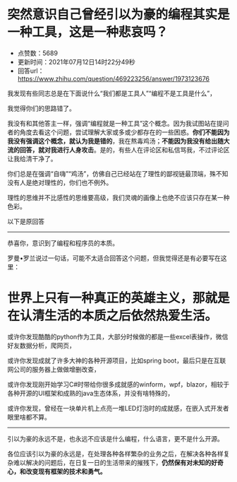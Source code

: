 # 突然意识自己曾经引以为豪的编程其实是一种工具，这是一种悲哀吗？
- 点赞数：5689
- 更新时间：2021年07月12日14时22分49秒
- 回答url：https://www.zhihu.com/question/469223256/answer/1973123676
<body>
 <p data-pid="sRkoHMih">我发现有些同志总是在下面说什么“我们都是工具人”“编程不是工具是什么”，</p>
 <p data-pid="U2o7E8Fr">我觉得你们的思路错了。</p>
 <p data-pid="OTcgJs93">我没有和其他答主一样，强调“编程就是一种工具”这个概念。因为我试图站在提问者的角度去看这个问题，尝试理解大家或多或少都存在的一些困惑。<b>你们不能因为我没有强调这个概念，就认为我是错的</b>，我在熬毒鸡汤；<b>不能因为我没有给出随大流的回答，就对我进行人身攻击</b>。是的，有些人在评论区和私信骂我，不过评论区让我给清干净了。</p>
 <p data-pid="a4cTCdv0">你们总是在强调“自嗨”“鸡汤”，仿佛自己已经站在了理性的鄙视链最顶端，殊不知没有人是绝对理性的，你们也不例外。</p>
 <p data-pid="l2f78l7D">理性的思维并不比感性的思维要高级，我们灵魂的画像上也绝不应该只存在某一种色彩。</p>
 <p data-pid="IU7IPWXA">以下是原回答</p>
 <hr>
 <p data-pid="yw1JRJoD">恭喜你，意识到了编程和程序员的本质。</p>
 <p data-pid="anovQNI6">罗曼•罗兰说过一句话，可能不太适合回答这个问题，但我觉得还是有必要写在这里：</p>
 <h1>世界上只有一种真正的英雄主义，那就是在认清生活的本质之后依然热爱生活。</h1>
 <p data-pid="nxKlHdOO">或许你发现酷酷的python作为工具，大部分时候做的都是一些excel表操作，微信好友数据分析，爬网页，</p>
 <p data-pid="5jMiRCk5">或许你发现成就了许多大神的各种开源项目，比如spring boot，最后只是在互联网公司的服务器上做做增删改查，</p>
 <p data-pid="gigxvtJF">或许你发现刚开始学习C#时带给你很多成就感的winform，wpf，blazor，相较于各种开源的UI框架和成熟的java生态体系，并没有啥特殊的，</p>
 <p data-pid="E6mq_jbo">或许你发现，曾经在一块单片机上点亮一堆LED灯泡时的成就感，在嵌入式开发者眼里啥都不算。</p>
 <hr>
 <p data-pid="LTf4Avh6">引以为豪的永远不是，也永远不应该是什么编程，什么语言，更不是什么开源。</p>
 <p data-pid="5QlwBVpi">各位应该引以为豪的永远是，在处理各种各样繁杂的业务之后，在解决各种各样复杂难以解决的问题后，在日复一日的生活带来的摧残下，<b>仍然保有对未知的好奇心，和改变现有框架的技术和勇气。</b></p>
</body>